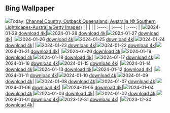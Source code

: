 ## Bing Wallpaper
![](./wallpaper/2024-01-29.jpg)Today: [Channel Country, Outback Queensland, Australia (© Southern Lightscapes-Australia/Getty Images)](./wallpaper/2024-01-29.jpg)
|      |      |      |
| :----: | :----: | :----: |
|![](./wallpaper/2024-01-29_sm.jpg)2024-01-29 [download 4k](./wallpaper/2024-01-29.jpg)|![](./wallpaper/2024-01-28_sm.jpg)2024-01-28 [download 4k](./wallpaper/2024-01-28.jpg)|![](./wallpaper/2024-01-27_sm.jpg)2024-01-27 [download 4k](./wallpaper/2024-01-27.jpg)|
|![](./wallpaper/2024-01-26_sm.jpg)2024-01-26 [download 4k](./wallpaper/2024-01-26.jpg)|![](./wallpaper/2024-01-25_sm.jpg)2024-01-25 [download 4k](./wallpaper/2024-01-25.jpg)|![](./wallpaper/2024-01-24_sm.jpg)2024-01-24 [download 4k](./wallpaper/2024-01-24.jpg)|
|![](./wallpaper/2024-01-23_sm.jpg)2024-01-23 [download 4k](./wallpaper/2024-01-23.jpg)|![](./wallpaper/2024-01-22_sm.jpg)2024-01-22 [download 4k](./wallpaper/2024-01-22.jpg)|![](./wallpaper/2024-01-21_sm.jpg)2024-01-21 [download 4k](./wallpaper/2024-01-21.jpg)|
|![](./wallpaper/2024-01-20_sm.jpg)2024-01-20 [download 4k](./wallpaper/2024-01-20.jpg)|![](./wallpaper/2024-01-19_sm.jpg)2024-01-19 [download 4k](./wallpaper/2024-01-19.jpg)|![](./wallpaper/2024-01-18_sm.jpg)2024-01-18 [download 4k](./wallpaper/2024-01-18.jpg)|
|![](./wallpaper/2024-01-17_sm.jpg)2024-01-17 [download 4k](./wallpaper/2024-01-17.jpg)|![](./wallpaper/2024-01-16_sm.jpg)2024-01-16 [download 4k](./wallpaper/2024-01-16.jpg)|![](./wallpaper/2024-01-15_sm.jpg)2024-01-15 [download 4k](./wallpaper/2024-01-15.jpg)|
|![](./wallpaper/2024-01-14_sm.jpg)2024-01-14 [download 4k](./wallpaper/2024-01-14.jpg)|![](./wallpaper/2024-01-13_sm.jpg)2024-01-13 [download 4k](./wallpaper/2024-01-13.jpg)|![](./wallpaper/2024-01-12_sm.jpg)2024-01-12 [download 4k](./wallpaper/2024-01-12.jpg)|
|![](./wallpaper/2024-01-11_sm.jpg)2024-01-11 [download 4k](./wallpaper/2024-01-11.jpg)|![](./wallpaper/2024-01-10_sm.jpg)2024-01-10 [download 4k](./wallpaper/2024-01-10.jpg)|![](./wallpaper/2024-01-09_sm.jpg)2024-01-09 [download 4k](./wallpaper/2024-01-09.jpg)|
|![](./wallpaper/2024-01-08_sm.jpg)2024-01-08 [download 4k](./wallpaper/2024-01-08.jpg)|![](./wallpaper/2024-01-07_sm.jpg)2024-01-07 [download 4k](./wallpaper/2024-01-07.jpg)|![](./wallpaper/2024-01-06_sm.jpg)2024-01-06 [download 4k](./wallpaper/2024-01-06.jpg)|
|![](./wallpaper/2024-01-05_sm.jpg)2024-01-05 [download 4k](./wallpaper/2024-01-05.jpg)|![](./wallpaper/2024-01-04_sm.jpg)2024-01-04 [download 4k](./wallpaper/2024-01-04.jpg)|![](./wallpaper/2024-01-03_sm.jpg)2024-01-03 [download 4k](./wallpaper/2024-01-03.jpg)|
|![](./wallpaper/2024-01-02_sm.jpg)2024-01-02 [download 4k](./wallpaper/2024-01-02.jpg)|![](./wallpaper/2024-01-01_sm.jpg)2024-01-01 [download 4k](./wallpaper/2024-01-01.jpg)|![](./wallpaper/2023-12-31_sm.jpg)2023-12-31 [download 4k](./wallpaper/2023-12-31.jpg)|
|![](./wallpaper/2023-12-30_sm.jpg)2023-12-30 [download 4k](./wallpaper/2023-12-30.jpg)|